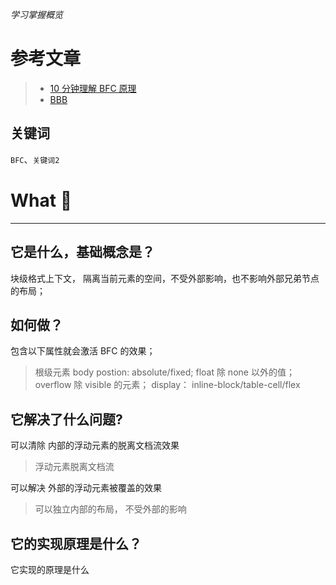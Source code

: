 *学习掌握概览*


# 参考文章
> * [10 分钟理解 BFC 原理](https://zhuanlan.zhihu.com/p/25321647)
> * [BBB](www)

## 关键词
`BFC`、`关键词2`



# What 🐎

---
## 它是什么，基础概念是？
块级格式上下文， 隔离当前元素的空间，不受外部影响，也不影响外部兄弟节点的布局；

## 如何做？
包含以下属性就会激活 BFC 的效果；
> 根级元素 body
> postion: absolute/fixed; 
> float 除 none 以外的值；
> overflow 除 visible 的元素；
> display： inline-block/table-cell/flex

## 它解决了什么问题?

可以清除 内部的浮动元素的脱离文档流效果
> 浮动元素脱离文档流

可以解决 外部的浮动元素被覆盖的效果
> 可以独立内部的布局， 不受外部的影响


## 它的实现原理是什么？
它实现的原理是什么